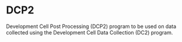 # DCP2
Development Cell Post Processing (DCP2) program to be used on data collected using the Development Cell Data Collection (DC2) program.
